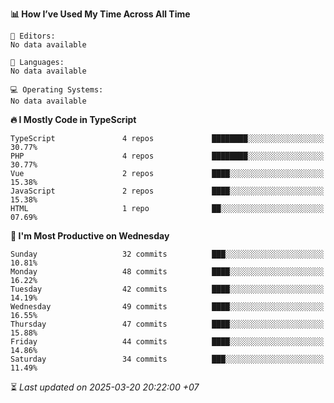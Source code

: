 <!--START_SECTION:readme-stats-->
**📊 How I’ve Used My Time Across All Time**

```text
📝 Editors:
No data available

💬 Languages:
No data available

💻 Operating Systems:
No data available
```

**🔥 I Mostly Code in TypeScript**

```text
TypeScript               4 repos             ████████░░░░░░░░░░░░░░░░░   30.77%
PHP                      4 repos             ████████░░░░░░░░░░░░░░░░░   30.77%
Vue                      2 repos             ████░░░░░░░░░░░░░░░░░░░░░   15.38%
JavaScript               2 repos             ████░░░░░░░░░░░░░░░░░░░░░   15.38%
HTML                     1 repo              ██░░░░░░░░░░░░░░░░░░░░░░░   07.69%
```

**📅 I'm Most Productive on Wednesday**

```text
Sunday                   32 commits          ███░░░░░░░░░░░░░░░░░░░░░░   10.81%
Monday                   48 commits          ████░░░░░░░░░░░░░░░░░░░░░   16.22%
Tuesday                  42 commits          ████░░░░░░░░░░░░░░░░░░░░░   14.19%
Wednesday                49 commits          ████░░░░░░░░░░░░░░░░░░░░░   16.55%
Thursday                 47 commits          ████░░░░░░░░░░░░░░░░░░░░░   15.88%
Friday                   44 commits          ████░░░░░░░░░░░░░░░░░░░░░   14.86%
Saturday                 34 commits          ███░░░░░░░░░░░░░░░░░░░░░░   11.49%
```



⏳ *Last updated on 2025-03-20 20:22:00 +07*
<!--END_SECTION:readme-stats-->